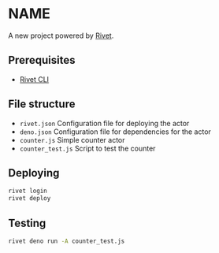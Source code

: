 # __NAME__

A new project powered by [Rivet](https://rivet.gg).

## Prerequisites

- [Rivet CLI](https://rivet.gg/docs/setup)

## File structure

- `rivet.json` Configuration file for deploying the actor
- `deno.json` Configuration file for dependencies for the actor
- `counter.js` Simple counter actor
- `counter_test.js` Script to test the counter

## Deploying

```sh
rivet login
rivet deploy
```

## Testing

```sh
rivet deno run -A counter_test.js
```

